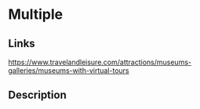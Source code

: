 # Multiple

## Links

https://www.travelandleisure.com/attractions/museums-galleries/museums-with-virtual-tours

## Description 
